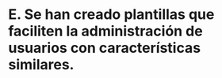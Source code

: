 # E. Se han creado plantillas que faciliten la administración de usuarios con características similares.
